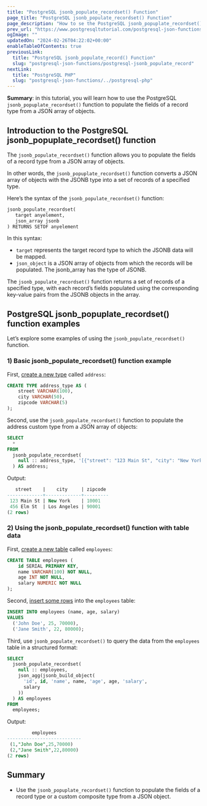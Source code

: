 ```yaml
---
title: "PostgreSQL jsonb_populate_recordset() Function"
page_title: "PostgreSQL jsonb_populate_recordset() Function"
page_description: "How to se the PostgreSQL jsonb_popuplate_recordset() function to populate the fields of a record type from a JSON object."
prev_url: "https://www.postgresqltutorial.com/postgresql-json-functions/postgresql-jsonb_populate_recordset/"
ogImage: ""
updatedOn: "2024-02-26T04:22:02+00:00"
enableTableOfContents: true
previousLink: 
  title: "PostgreSQL jsonb_populate_record() Function"
  slug: "postgresql-json-functions/postgresql-jsonb_populate_record"
nextLink: 
  title: "PostgreSQL PHP"
  slug: "postgresql-json-functions/../postgresql-php"
---
```





**Summary**: in this tutorial, you will learn how to use the PostgreSQL `jsonb_popuplate_recordset()` function to populate the fields of a record type from a JSON array of objects.


## Introduction to the PostgreSQL jsonb\_popuplate\_recordset() function

The `jsonb_populate_recordset()` function allows you to populate the fields of a record type from a JSON array of objects.

In other words, the `jsonb_popuplate_recordset()` function converts a JSON array of objects with the JSONB type into a set of records of a specified type.

Here’s the syntax of the `jsonb_populate_recordset()` function:


```sql
jsonb_populate_recordset(
   target anyelement, 
   json_array jsonb
) RETURNS SETOF anyelement
```
In this syntax:

* `target` represents the target record type to which the JSONB data will be mapped.
* `json_object` is a JSON array of objects from which the records will be populated. The jsonb\_array has the type of JSONB.

The `jsonb_populate_recordset()` function returns a set of records of a specified type, with each record’s fields populated using the corresponding key\-value pairs from the JSONB objects in the array.


## PostgreSQL jsonb\_popuplate\_recordset() function examples

Let’s explore some examples of using the `jsonb_populate_recordset()` function.


### 1\) Basic jsonb\_populate\_recordset() function example

First, [create a new type](../postgresql-tutorial/postgresql-user-defined-data-types) called `address`:


```sql
CREATE TYPE address_type AS (
    street VARCHAR(100),
    city VARCHAR(50),
    zipcode VARCHAR(5)
);
```
Second, use the `jsonb_populate_recordset()` function to populate the address custom type from a JSON array of objects:


```sql
SELECT 
  * 
FROM 
  jsonb_populate_recordset(
    null :: address_type, '[{"street": "123 Main St", "city": "New York", "zipcode": "10001"}, {"street": "456 Elm St", "city": "Los Angeles", "zipcode": "90001"}]' :: jsonb
  ) AS address;
```
Output:


```sql
   street    |    city     | zipcode
-------------+-------------+---------
 123 Main St | New York    | 10001
 456 Elm St  | Los Angeles | 90001
(2 rows)
```

### 2\) Using the jsonb\_populate\_recordset() function with table data

First, [create a new table](../postgresql-tutorial/postgresql-create-table) called `employees`:


```sql
CREATE TABLE employees (
    id SERIAL PRIMARY KEY,
    name VARCHAR(100) NOT NULL,
    age INT NOT NULL,
    salary NUMERIC NOT NULL
);
```
Second, [insert some rows](../postgresql-tutorial/postgresql-insert-multiple-rows) into the `employees` table:


```sql
INSERT INTO employees (name, age, salary) 
VALUES 
  ('John Doe', 25, 70000), 
  ('Jane Smith', 22, 80000);
```
Third, use `jsonb_populate_recordset()` to query the data from the `employees` table in a structured format:


```sql
SELECT 
  jsonb_populate_recordset(
    null :: employees, 
    json_agg(jsonb_build_object(
      'id', id, 'name', name, 'age', age, 'salary', 
      salary
    ))
  ) AS employees
FROM 
  employees;
```
Output:


```sql
         employees
---------------------------
 (1,"John Doe",25,70000)
 (2,"Jane Smith",22,80000)
(2 rows)
```

## Summary

* Use the `jsonb_popuplate_recordset()` function to populate the fields of a record type or a custom composite type from a JSON object.

